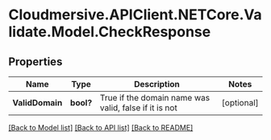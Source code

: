 # Cloudmersive.APIClient.NETCore.Validate.Model.CheckResponse
## Properties

Name | Type | Description | Notes
------------ | ------------- | ------------- | -------------
**ValidDomain** | **bool?** | True if the domain name was valid, false if it is not | [optional] 

[[Back to Model list]](../README.md#documentation-for-models) [[Back to API list]](../README.md#documentation-for-api-endpoints) [[Back to README]](../README.md)

